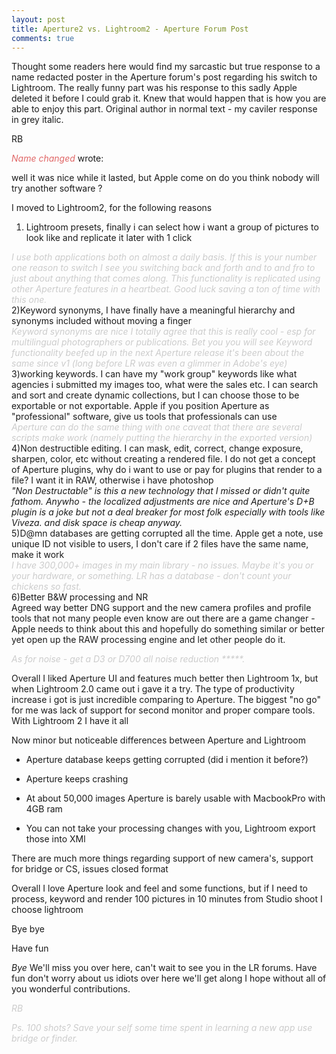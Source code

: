 ```yaml
---
layout: post
title: Aperture2 vs. Lightroom2 - Aperture Forum Post
comments: true
---
```

<span class="jive-quote-header">Thought some readers here would find my sarcastic but true response to a name redacted poster in the Aperture forum's post regarding his switch to Lightroom. The really funny part was his response to this sadly Apple deleted it before I could grab it. Knew that would happen that is how you are able to enjoy this part. Original author in normal text - my caviler response in grey italic.</span>

RB<!--more-->

<em style="color: #e06666;">Name changed</em> wrote:
<div class="jive-quote">well it was nice while it lasted, but Apple come on do you think nobody will try another software ?

I moved to Lightroom2, for the following reasons

1) Lightroom presets, finally i can select how i want a group of pictures to look like and replicate it later with 1 click</div>
<em style="color: #cccccc;">I use both applications both on almost a daily basis. If this is your number
one reason to switch I see you switching back and forth and to and fro
to just about anything that comes along. This functionality is
replicated using other Aperture features in a heartbeat. Good luck
saving a ton of time with this one.</em>
<div class="jive-quote">2)Keyword synonyms, I have finally have a meaningful hierarchy and synonyms included without moving a finger</div>
<em style="color: #cccccc;">Keyword synonyms are nice I totally agree that this is really cool -
esp for multilingual photographers or publications. Bet you you will
see Keyword functionality beefed up in the next Aperture release it's
been about the same since v1 (long before LR was even a glimmer in
Adobe's eye)
</em>
<div class="jive-quote">3)working keywords. I can have my "work group"
keywords like what agencies i submitted my images too, what were the
sales etc. I can search and sort and create dynamic collections, but I
can choose those to be exportable or not exportable. Apple if you
position Aperture as "professional" software, give us tools that
professionals can use</div>
<em style="color: #cccccc;">Aperture can do the same thing with one caveat that there are several
scripts make work (namely putting the hierarchy in the exported version)
</em>
<div class="jive-quote">4)Non destructible editing. I can mask, edit,
correct, change exposure, sharpen, color, etc without creating a
rendered file. I do not get a concept of Aperture plugins, why do i
want to use or pay for plugins that render to a file? I want it in RAW,
otherwise i have photoshop</div>
<em>"Non Destructable" is this a new technology that I missed or didn't quite
fathom. Anywho - the localized adjustments are nice and Aperture's D+B
plugin is a joke but not a deal breaker for most folk especially with
tools like Viveza. and disk space is cheap anyway.
</em>
<div class="jive-quote">5)D@mn databases are getting corrupted all
the time. Apple get a note, use unique ID not visible to users, I don't
care if 2 files have the same name, make it work</div>
<em style="color: #cccccc;">I have 300,000+ images in my main library - no issues. Maybe it's you
or your hardware, or something. LR has a database - don't count your
chickens so fast.
</em>
<div class="jive-quote">6)Better B&amp;W processing and NR</div>
Agreed way better DNG support and the new camera profiles and profile
tools that not many people even know are out there are a game changer -
Apple needs to think about this and hopefully do something similar or
better yet open up the RAW processing engine and let other people do it.

<em style="color: #cccccc;">As for noise - get a D3 or D700 all noise reduction *****.</em>

<em style="color: #cccccc;"></em>
<div class="jive-quote">Overall I liked Aperture UI and features much better then Lightroom 1x,
but when Lightroom 2.0 came out i gave it a try. The type of
productivity increase i got is just incredible comparing to Aperture.
The biggest "no go" for me was lack of support for second monitor and
proper compare tools. With Lightroom 2 I have it all

Now minor but noticeable differences between Aperture and Lightroom

- Aperture database keeps getting corrupted (did i mention it before?)

- Aperture keeps crashing

- At about 50,000 images Aperture is barely usable with MacbookPro with 4GB ram

- You can not take your processing changes with you, Lightroom export those into XMl

There are much more things regarding support of new camera's, support for bridge or CS, issues closed format

Overall I love Aperture look and feel and some functions, but if I need
to process, keyword and render 100 pictures in 10 minutes from Studio
shoot I choose lightroom

Bye bye

Have fun</div>
<em style="color: #cccccc;"></em><em>Bye</em>
We'll miss you over here, can't wait to see you in the LR forums. Have
fun don't worry about us idiots over here we'll get along I hope
without all of you wonderful contributions.

<em style="color: #cccccc;">RB
</em>

<em><span style="color: #cccccc;">Ps. 100 shots? Save your self some time spent in learning a new app use bridge or finder.
</span></em>
